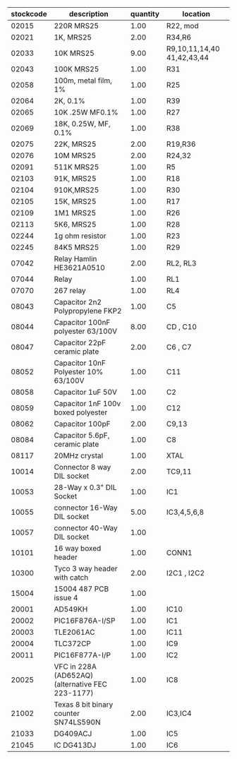 |stockcode|description|quantity|location|
|---------|-----------|--------|--------|
|02015|220R MRS25|1.00|R22, mod|
|02021|1K, MRS25|2.00|R34,R6|
|02033|10K MRS25|9.00|R9,10,11,14,40 41,42,43,44|
|02043|100K MRS25|1.00|R31|
|02058|100m, metal film, 1%|1.00|R25|
|02064|2K, 0.1%|1.00|R39|
|02065|10K .25W MF0.1%|1.00|R27|
|02069|18K, 0.25W, MF, 0.1%|1.00|R38|
|02075|22K, MRS25|2.00|R19,R36|
|02076|10M MRS25|2.00|R24,32|
|02091|511K MRS25|1.00|R5|
|02103|91K, MRS25|1.00|R18|
|02104|910K,MRS25|1.00|R30|
|02105|15K, MRS25|1.00|R17|
|02109|1M1 MRS25|1.00|R26|
|02113|5K6, MRS25|1.00|R28|
|02244|1g ohm resistor|1.00|R23|
|02245|84K5 MRS25|1.00|R29|
|07042|Relay  Hamlin HE3621A0510|2.00|RL2,  RL3|
|07044|Relay|1.00|RL1|
|07070|267 relay|1.00|RL4|
|08043|Capacitor 2n2 Polypropylene FKP2|1.00|C5|
|08044|Capacitor 100nF polyester 63/100V|8.00|CD , C10|
|08047|Capacitor 22pF ceramic plate|2.00|C6 , C7|
|08052|Capacitor 10nF Polyester 10% 63/100V|1.00|C11|
|08058|Capacitor 1uF 50V|1.00|C2|
|08059|Capacitor 1nF 100v boxed polyester|1.00|C12|
|08062|Capacitor 100pF|2.00|C9,13|
|08084|Capacitor 5.6pF, ceramic plate|1.00|C8|
|08117|20MHz crystal|1.00|XTAL|
|10014|Connector 8 way DIL socket|2.00|TC9,11|
|10053|28-Way x 0.3" DIL Socket|1.00|IC1|
|10055|connector 16-Way DIL socket|5.00|IC3,4,5,6,8|
|10057|connector 40-Way DIL socket|1.00||
|10101|16 way boxed header|1.00|CONN1|
|10300|Tyco 3 way header with catch|2.00|I2C1 , I2C2|
|15004|15004 487 PCB issue 4|1.00||
|20001|AD549KH|1.00|IC10|
|20002|PIC16F876A-I/SP|1.00|IC1|
|20003|TLE2061AC|1.00|IC11|
|20004|TLC372CP|1.00|IC9|
|20011|PIC16F877A-I/P|1.00|IC2|
|20025|VFC in 228A (AD652AQ) (alternative FEC  223-1177)|1.00|IC8|
|21002|Texas 8 bit binary counter  SN74LS590N|2.00|IC3,IC4|
|21033|DG409ACJ|1.00|IC5|
|21045|IC DG413DJ|1.00|IC6|
